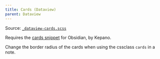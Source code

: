 ```yaml
---
title: Cards (Dataview)
parent: Dataview
---
```


Source: [`_dataview-cards.scss`](https://github.com/ElsaTam/obsidian-fancy-a-story/blob/main/snippets/plugins/community/dataview/_dataview-cards.scss)

Requires the [cards snippet](https://github.com/kepano/obsidian-minimal/blob/master/src/scss/features/cards.scss) for Obsidian, by Kepano.

Change the border radius of the cards when using the cssclass `cards` in a note.